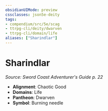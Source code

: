 ```yaml
---
obsidianUIMode: preview
cssclasses: json5e-deity
tags:
- compendium/src/5e/scag
- ttrpg-cli/deity/dwarven
- ttrpg-cli/domain/life
aliases: ["Sharindlar"]
---
```

# Sharindlar
*Source: Sword Coast Adventurer's Guide p. 22* 

- **Alignment**: Chaotic Good
- **Domains**: Life
- **Pantheon**: Dwarven
- **Symbol**: Burning needle